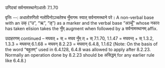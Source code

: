 

 उगिदचां सर्वनामस्थानेऽधातोः 7.1.70 


वृत्तिः --: अधातोरुगितो नलोपिनोऽञ्चतेश्च नुँमागमः स्यात् सर्वनामस्थाने परे। A non-verbal base with an उक् (“उ”, “ऋ”, “ऌ”) as a marker and the verbal base “अञ्चुँ” whose नकारः has taken elision takes the नुँम् augment when followed by a सर्वनामस्थानम् affix. 


उदाहरणम् continued – मघवत् + स् = मघव नुँम् त् + स् 7.1.70, 1.1.47 = मघवन्त् + स् 1.3.2, 1.3.3 = मघवन्त् 6.1.68 = मघवन् 8.2.23 = मघवान् 6.4.8, 1.1.62 (Note: On the basis of the word “बहुलम्” used in 6.4.128, 6.4.8 was allowed to apply after 8.2.23. Normally an operation done by 8.2.23 should be असिद्धम् for any earlier rule like 6.4.8.) 


